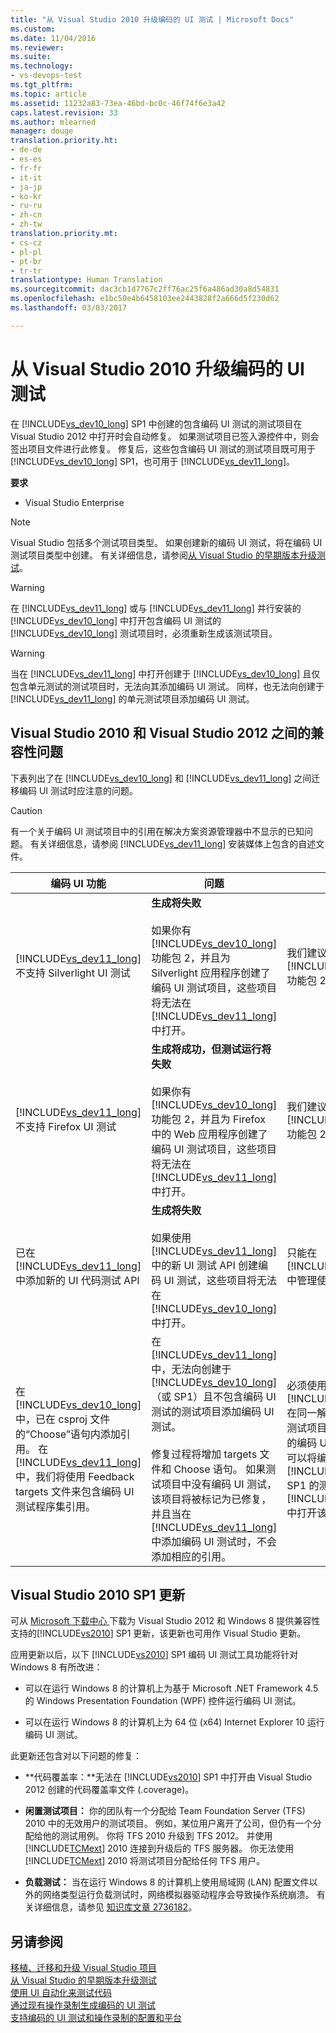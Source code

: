 ```yaml
---
title: "从 Visual Studio 2010 升级编码的 UI 测试 | Microsoft Docs"
ms.custom: 
ms.date: 11/04/2016
ms.reviewer: 
ms.suite: 
ms.technology:
- vs-devops-test
ms.tgt_pltfrm: 
ms.topic: article
ms.assetid: 11232a83-73ea-46bd-bc0c-46f74f6e3a42
caps.latest.revision: 33
ms.author: mlearned
manager: douge
translation.priority.ht:
- de-de
- es-es
- fr-fr
- it-it
- ja-jp
- ko-kr
- ru-ru
- zh-cn
- zh-tw
translation.priority.mt:
- cs-cz
- pl-pl
- pt-br
- tr-tr
translationtype: Human Translation
ms.sourcegitcommit: dac3cb1d7767c2ff76ac25f6a486ad30a8d54831
ms.openlocfilehash: e1bc50e4b6458103ee2443828f2a666d5f230d62
ms.lasthandoff: 03/03/2017

---
```

# <a name="upgrading-coded-ui-tests-from-visual-studio-2010"></a>从 Visual Studio 2010 升级编码的 UI 测试
在 [!INCLUDE[vs_dev10_long](../code-quality/includes/vs_dev10_long_md.md)] SP1 中创建的包含编码 UI 测试的测试项目在 Visual Studio 2012 中打开时会自动修复。 如果测试项目已签入源控件中，则会签出项目文件进行此修复。 修复后，这些包含编码 UI 测试的测试项目既可用于 [!INCLUDE[vs_dev10_long](../code-quality/includes/vs_dev10_long_md.md)] SP1，也可用于 [!INCLUDE[vs_dev11_long](../data-tools/includes/vs_dev11_long_md.md)]。  
  
 **要求**  
  
-   Visual Studio Enterprise  
  
> [!NOTE]
>  Visual Studio 包括多个测试项目类型。 如果创建新的编码 UI 测试，将在编码 UI 测试项目类型中创建。 有关详细信息，请参阅[从 Visual Studio 的早期版本升级测试](http://msdn.microsoft.com/en-us/e9c8b7f6-bd72-448e-8edb-d090dcc5cf52)。  
  
> [!WARNING]
> 在 [!INCLUDE[vs_dev11_long](../data-tools/includes/vs_dev11_long_md.md)] 或与 [!INCLUDE[vs_dev11_long](../data-tools/includes/vs_dev11_long_md.md)] 并行安装的 [!INCLUDE[vs_dev10_long](../code-quality/includes/vs_dev10_long_md.md)] 中打开包含编码 UI 测试的  [!INCLUDE[vs_dev10_long](../code-quality/includes/vs_dev10_long_md.md)] 测试项目时，必须重新生成该测试项目。  
  
> [!WARNING]
>  当在 [!INCLUDE[vs_dev11_long](../data-tools/includes/vs_dev11_long_md.md)] 中打开创建于 [!INCLUDE[vs_dev10_long](../code-quality/includes/vs_dev10_long_md.md)] 且仅包含单元测试的测试项目时，无法向其添加编码 UI 测试。 同样，也无法向创建于 [!INCLUDE[vs_dev11_long](../data-tools/includes/vs_dev11_long_md.md)] 的单元测试项目添加编码 UI 测试。  
  
## <a name="compatibility-issues-between-visual-studio-2010-and-visual-studio-2012"></a>Visual Studio 2010 和 Visual Studio 2012 之间的兼容性问题  
 下表列出了在 [!INCLUDE[vs_dev10_long](../code-quality/includes/vs_dev10_long_md.md)] 和 [!INCLUDE[vs_dev11_long](../data-tools/includes/vs_dev11_long_md.md)] 之间迁移编码 UI 测试时应注意的问题。  
  
> [!CAUTION]
>  有一个关于编码 UI 测试项目中的引用在解决方案资源管理器中不显示的已知问题。 有关详细信息，请参阅 [!INCLUDE[vs_dev11_long](../data-tools/includes/vs_dev11_long_md.md)] 安装媒体上包含的自述文件。  
  
|编码 UI 功能|问题|解决方案|  
|----------------------------|-----------|--------------|  
|[!INCLUDE[vs_dev11_long](../data-tools/includes/vs_dev11_long_md.md)] 不支持 Silverlight UI 测试|**生成将失败**<br /><br /> 如果你有 [!INCLUDE[vs_dev10_long](../code-quality/includes/vs_dev10_long_md.md)] 功能包 2，并且为 Silverlight 应用程序创建了编码 UI 测试项目，这些项目将无法在 [!INCLUDE[vs_dev11_long](../data-tools/includes/vs_dev11_long_md.md)] 中打开。|我们建议仅在 [!INCLUDE[vs_dev10_long](../code-quality/includes/vs_dev10_long_md.md)] 功能包 2 中管理这些项目。|  
|[!INCLUDE[vs_dev11_long](../data-tools/includes/vs_dev11_long_md.md)] 不支持 Firefox UI 测试|**生成将成功，但测试运行将失败**<br /><br /> 如果你有 [!INCLUDE[vs_dev10_long](../code-quality/includes/vs_dev10_long_md.md)] 功能包 2，并且为 Firefox 中的 Web 应用程序创建了编码 UI 测试项目，这些项目将无法在 [!INCLUDE[vs_dev11_long](../data-tools/includes/vs_dev11_long_md.md)] 中打开。|我们建议仅在 [!INCLUDE[vs_dev10_long](../code-quality/includes/vs_dev10_long_md.md)] 功能包 2 中管理这些项目。|  
|已在 [!INCLUDE[vs_dev11_long](../data-tools/includes/vs_dev11_long_md.md)] 中添加新的 UI 代码测试 API|**生成将失败**<br /><br /> 如果使用 [!INCLUDE[vs_dev11_long](../data-tools/includes/vs_dev11_long_md.md)] 中的新 UI 测试 API 创建编码 UI 测试，这些项目将无法在 [!INCLUDE[vs_dev10_long](../code-quality/includes/vs_dev10_long_md.md)] 中打开。|只能在 [!INCLUDE[vs_dev11_long](../data-tools/includes/vs_dev11_long_md.md)] 中管理使用新 API 的项目。|  
|在 [!INCLUDE[vs_dev10_long](../code-quality/includes/vs_dev10_long_md.md)] 中，已在 csproj 文件的“Choose”语句内添加引用。 在 [!INCLUDE[vs_dev11_long](../data-tools/includes/vs_dev11_long_md.md)] 中，我们将使用 Feedback targets 文件来包含编码 UI 测试程序集引用。|在 [!INCLUDE[vs_dev11_long](../data-tools/includes/vs_dev11_long_md.md)] 中，无法向创建于 [!INCLUDE[vs_dev10_long](../code-quality/includes/vs_dev10_long_md.md)]（或 SP1）且不包含编码 UI 测试的测试项目添加编码 UI 测试。<br /><br /> 修复过程将增加 targets 文件和 Choose 语句。 如果测试项目中没有编码 UI 测试，该项目将被标记为已修复，并且当在 [!INCLUDE[vs_dev11_long](../data-tools/includes/vs_dev11_long_md.md)] 中添加编码 UI 测试时，不会添加相应的引用。|必须使用 [!INCLUDE[vs_dev11_long](../data-tools/includes/vs_dev11_long_md.md)] 在同一解决方案中创建新的测试项目，并在其中添加新的编码 UI 测试。 或者，也可以将编码 UI 测试添加到 [!INCLUDE[vs_dev10_long](../code-quality/includes/vs_dev10_long_md.md)] SP1 的测试项目中，并在 [!INCLUDE[vs_dev11_long](../data-tools/includes/vs_dev11_long_md.md)] 中打开该项目。|  
  
##  <a name="UpgradingCodedUIFromVS2010_Update"></a>Visual Studio 2010 SP1 更新  
 可从 [Microsoft 下载中心 ](http://www.microsoft.com/download/details.aspx?id=34677)下载为 Visual Studio 2012 和 Windows 8 提供兼容性支持的[!INCLUDE[vs2010](../misc/includes/vs2010_md.md)] SP1 更新，该更新也可用作 Visual Studio 更新。  
  
 应用更新以后，以下 [!INCLUDE[vs2010](../misc/includes/vs2010_md.md)] SP1 编码 UI 测试工具功能将针对 Windows 8 有所改进：  
  
-   可以在运行 Windows 8 的计算机上为基于 Microsoft .NET Framework 4.5 的 Windows Presentation Foundation (WPF) 控件运行编码 UI 测试。  
  
-   可以在运行 Windows 8 的计算机上为 64 位 (x64) Internet Explorer 10 运行编码 UI 测试。  
  
 此更新还包含对以下问题的修复：  
  
-   **代码覆盖率：**无法在 [!INCLUDE[vs2010](../misc/includes/vs2010_md.md)] SP1 中打开由 Visual Studio 2012 创建的代码覆盖率文件 (.coverage)。  
  
-   **闲置测试项目：** 你的团队有一个分配给 Team Foundation Server (TFS) 2010 中的无效用户的测试项目。 例如，某位用户离开了公司，但仍有一个分配给他的测试用例。 你将 TFS 2010 升级到 TFS 2012。 并使用 [!INCLUDE[TCMext](../misc/includes/tcmext_md.md)] 2010 连接到升级后的 TFS 服务器。 你无法使用 [!INCLUDE[TCMext](../misc/includes/tcmext_md.md)] 2010 将测试项目分配给任何 TFS 用户。  
  
-   **负载测试：** 当在运行 Windows 8 的计算机上使用局域网 (LAN) 配置文件以外的网络类型运行负载测试时，网络模拟器驱动程序会导致操作系统崩溃。 有关详细信息，请参见 [知识库文章 2736182](http://support.microsoft.com/kb/2736182)。  
  
## <a name="see-also"></a>另请参阅  
 [移植、迁移和升级 Visual Studio 项目](../porting/port-migrate-and-upgrade-visual-studio-projects.md)   
 [从 Visual Studio 的早期版本升级测试](http://msdn.microsoft.com/en-us/e9c8b7f6-bd72-448e-8edb-d090dcc5cf52)   
 [使用 UI 自动化来测试代码](../test/use-ui-automation-to-test-your-code.md)   
 [通过现有操作录制生成编码的 UI 测试](/devops-test-docs/test/generating-a-coded-ui-test-from-an-existing-action-recording)   
 [支持编码的 UI 测试和操作录制的配置和平台](../test/supported-configurations-and-platforms-for-coded-ui-tests-and-action-recordings.md)
